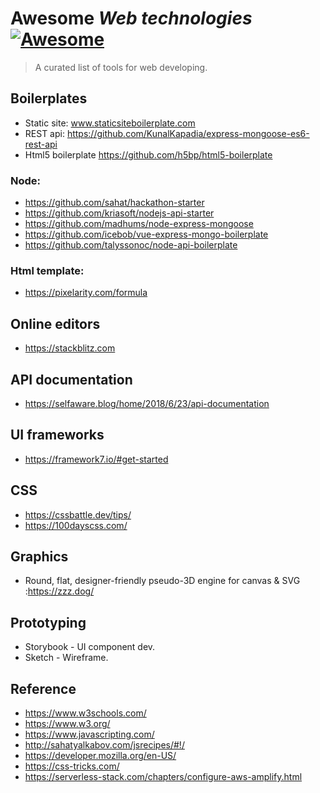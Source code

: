 # Awesome *Web technologies* [![Awesome](https://cdn.rawgit.com/sindresorhus/awesome/d7305f38d29fed78fa85652e3a63e154dd8e8829/media/badge.svg)](https://github.com/sindresorhus/awesome)

> A curated list of tools for web developing.

## Boilerplates
* Static site: www.staticsiteboilerplate.com  
* REST api: https://github.com/KunalKapadia/express-mongoose-es6-rest-api
* Html5 boilerplate https://github.com/h5bp/html5-boilerplate 

### Node:
  * https://github.com/sahat/hackathon-starter
  * https://github.com/kriasoft/nodejs-api-starter
  * https://github.com/madhums/node-express-mongoose
  * https://github.com/icebob/vue-express-mongo-boilerplate
  * https://github.com/talyssonoc/node-api-boilerplate
 
 ### Html template: 
  * https://pixelarity.com/formula
  
## Online editors
* https://stackblitz.com

## API documentation

* https://selfaware.blog/home/2018/6/23/api-documentation

## UI frameworks

* https://framework7.io/#get-started

## CSS
* https://cssbattle.dev/tips/
* https://100dayscss.com/

## Graphics

* Round, flat, designer-friendly pseudo-3D engine for canvas & SVG :https://zzz.dog/

## Prototyping

* Storybook - UI component dev.
* Sketch - Wireframe.

## Reference

* https://www.w3schools.com/
* https://www.w3.org/
* https://www.javascripting.com/
* http://sahatyalkabov.com/jsrecipes/#!/
* https://developer.mozilla.org/en-US/
* https://css-tricks.com/
* https://serverless-stack.com/chapters/configure-aws-amplify.html



